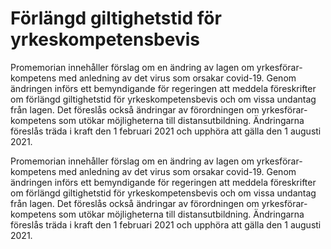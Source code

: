 # Förlängd giltighetstid för yrkeskompetensbevis

Promemorian innehåller förslag om en ändring av lagen om yrkesförar-kompetens med anledning av det virus som orsakar covid-19. Genom ändringen införs ett bemyndigande för regeringen att meddela föreskrifter om förlängd giltighetstid för yrkeskompetensbevis och om vissa undantag från lagen. Det föreslås också ändringar av förordningen om yrkesförar-kompetens som utökar möjligheterna till distansutbildning. Ändringarna föreslås träda i kraft den 1 februari 2021 och upphöra att gälla den 1 augusti 2021.

Promemorian innehåller förslag om en ändring av lagen om yrkesförar-kompetens med anledning av det virus som orsakar covid-19. Genom ändringen införs ett bemyndigande för regeringen att meddela föreskrifter om förlängd giltighetstid för yrkeskompetensbevis och om vissa undantag från lagen. Det föreslås också ändringar av förordningen om yrkesförar-kompetens som utökar möjligheterna till distansutbildning. Ändringarna föreslås träda i kraft den 1 februari 2021 och upphöra att gälla den 1 augusti 2021.
